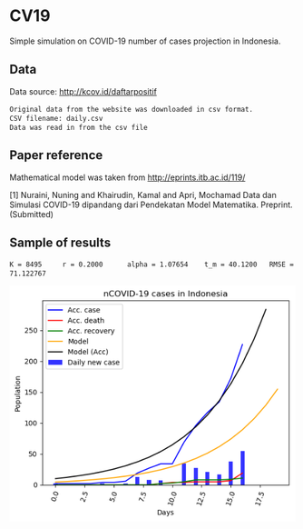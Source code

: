 # CV19

Simple simulation on COVID-19 number of cases projection in Indonesia.


## Data

Data source: http://kcov.id/daftarpositif

    Original data from the website was downloaded in csv format.
    CSV filename: daily.csv
    Data was read in from the csv file

## Paper reference

Mathematical model was taken from http://eprints.itb.ac.id/119/

\[1\] Nuraini, Nuning and Khairudin, Kamal and Apri, Mochamad
Data dan Simulasi COVID-19 dipandang dari Pendekatan Model Matematika.
Preprint. (Submitted)

## Sample of results

    K = 8495	 r = 0.2000 	 alpha = 1.07654    t_m = 40.1200   RMSE = 71.122767

![Result with modified parameters](cv19caseID_Modified.png "Result with modified parameters")

